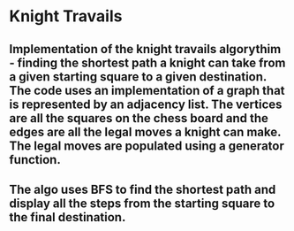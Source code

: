 # Knight Travails

## Implementation of the knight travails algorythim - finding the shortest path a knight can take from a given starting square to a given destination. The code uses an implementation of a graph that is represented by an adjacency list. The vertices are all the squares on the chess board and the edges are all the legal moves a knight can make. The legal moves are populated using a generator function. 

## The algo uses BFS to find the shortest path and display all the steps from the starting square to the final destination. 
